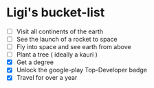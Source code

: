 # Ligi's bucket-list

* [ ] Visit all continents of the earth 
* [ ] See the launch of a rocket to space 
* [ ] Fly into space and see earth from above
* [ ] Plant a tree ( ideally a kauri ) 
* [x] Get a degree
* [x] Unlock the google-play Top-Developer badge
* [x] Travel for over a year
